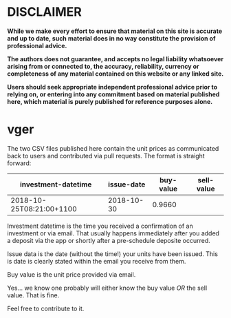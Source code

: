 # DISCLAIMER

**While we make every effort to ensure that material on this site is accurate 
and up to date, such material does in no way constitute the provision of 
professional advice.**

**The authors does not guarantee, and accepts no legal liability whatsoever 
arising from or connected to, the accuracy, reliability, currency or 
completeness of any material contained on this website or any linked site.**

**Users should seek appropriate independent professional advice prior to 
relying on, or entering into any commitment based on material published 
here, which material is purely published for reference purposes alone.**

# vger

The two CSV files published here contain the unit prices as communicated
back to users and contributed via pull requests. The format is straight
forward:

|  investment-datetime   | issue-date | buy-value | sell-value |
|  -------------------   | ---------- | --------- | ---------- |
|2018-10-25T08:21:00+1100| 2018-10-30 |   0.9660  |            |

Investment datetime is the time you received a confirmation of an investment
or via email. That usually happens immediately after you added a deposit via 
the app or shortly after a pre-schedule deposite occurred.

Issue data is the date (without the time!) your units have been issued. 
This is date is clearly stated within the email you receive from them.

Buy value is the unit price provided via email.

Yes... we know one probably will either know the buy value *OR* the sell
value. That is fine.

Feel free to contribute to it.
